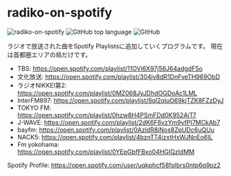 # radiko-on-spotify

![radiko-on-spotify](https://github.com/yujixr/radiko-on-spotify/workflows/radiko-on-spotify/badge.svg)
![GitHub top language](https://img.shields.io/github/languages/top/yujixr/radiko-on-spotify)
![GitHub](https://img.shields.io/github/license/yujixr/radiko-on-spotify)

ラジオで放送された曲をSpotify Playlistsに追加していくプログラムです。
現在は首都圏エリアの局だけです。

- TBS: https://open.spotify.com/playlist/11OVi6X97j56J64adgdF5o
- 文化放送: https://open.spotify.com/playlist/304jv8dR1DnFveTH969ObD
- ラジオNIKKEI第2: https://open.spotify.com/playlist/0MZ068JyJDhdOGDoAc1LML
- InterFM897: https://open.spotify.com/playlist/6ql2qiuO69kjTZK8FZzDyJ
- TOKYO FM: https://open.spotify.com/playlist/0hzw8H4PSmFDd0K952AjT7
- J-WAVE: https://open.spotify.com/playlist/2dK6F6vzYm9yfPI7MCkAb7
- bayfm: https://open.spotify.com/playlist/0AzldR8iNos8ZpUDc6uQUu
- NACK5: https://open.spotify.com/playlist/4bznTT4izxtHxWJNnEo6lL
- Fm yokohama: https://open.spotify.com/playlist/0YEpGbfFBxo04HGIQzldMM

Spotify Profile: https://open.spotify.com/user/uqkphcf58fplbrs0ntp6q9pz2
